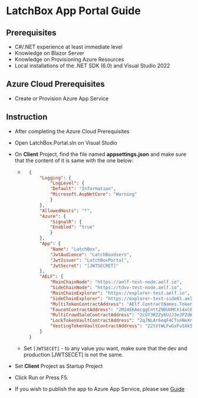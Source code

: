# LatchBox App Portal Guide

## Prerequisites
- C#/.NET experience at least immediate level
- Knowledge on Blazor Server
- Knowledge on Provisioning Azure Resources 
- Local installations of the .NET SDK (6.0) and Visual Studio 2022

## Azure Cloud Prerequisites
- Create or Provision Azure App Service

## Instruction
- After completing the Azure Cloud Prerequisites
- Open LatchBox.Portal.sln on Visual Studio
- On **Client** Project, find the file named **appsettings.json** and make sure that the content of it is same with the one below:
	- ```json
		{
            "Logging": {
                "LogLevel": {
                "Default": "Information",
                "Microsoft.AspNetCore": "Warning"
                }
            },
            "AllowedHosts": "*",
            "Azure": {
                "SignalR": {
                "Enabled": "true"
                }
            },
            "App": {
                "Name": "LatchBox",
                "JwtAudience": "LatchBoxUsers",
                "JwtIssuer": "LatchBoxPortal",
                "JwtSecret": "[JWTSECRET]"
            },
            "AELF": {
                "MainChainNode": "https://aelf-test-node.aelf.io",
                "SideChainNode": "https://tdvv-test-node.aelf.io",
                "MainChainExplorer": "https://explorer-test.aelf.io",
                "SideChainExplorer": "https://explorer-test-side01.aelf.io",
                "MultiTokenContractAddress": "AElf.ContractNames.Token",
                "FaucetContractAddress": "2M24EKAecggCnttZ9DUUMCXi4xC67rozA87kFgid9qEwRUMHTs",
                "MultiCrowdSaleContractAddress": "2cGT3RZZy6UJJ3eJPZdWMmuoH2TZBihvMtAtKvLJUaBnvskK2x",
                "LockTokenVaultContractAddress": "2q7NLAr6eqF4CTsnNeXnBZ9k4XcmiUeM61CLWYaym6WsUmbg1k",
                "VestingTokenVaultContractAddress": "22tVtWLFwGxFu5Xk5rQgCdQnmsNA7PpTzZbkpGr1REgt5GEaN5"
            }
        }
      ```
    - Set `[JWTSECET]` - to any value you want, make sure that the dev and production [JWTSECET] is not the same. 

- Set **Client** Project as Startup Project
- Click Run or Press F5.
- If you wish to publish the app to Azure App Service, please see [Guide](https://docs.microsoft.com/en-us/visualstudio/deployment/quickstart-deploy-aspnet-web-app?view=vs-2022&tabs=azure)
